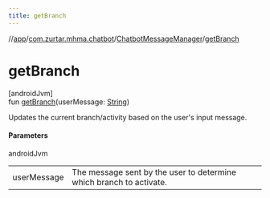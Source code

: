 ```yaml
---
title: getBranch
---
```

//[app](../../../index.html)/[com.zurtar.mhma.chatbot](../index.html)/[ChatbotMessageManager](index.html)/[getBranch](get-branch.html)



# getBranch



[androidJvm]\
fun [getBranch](get-branch.html)(userMessage: [String](https://kotlinlang.org/api/core/kotlin-stdlib/kotlin/-string/index.html))



Updates the current branch/activity based on the user's input message.



#### Parameters


androidJvm

| | |
|---|---|
| userMessage | The message sent by the user to determine which branch to activate. |



